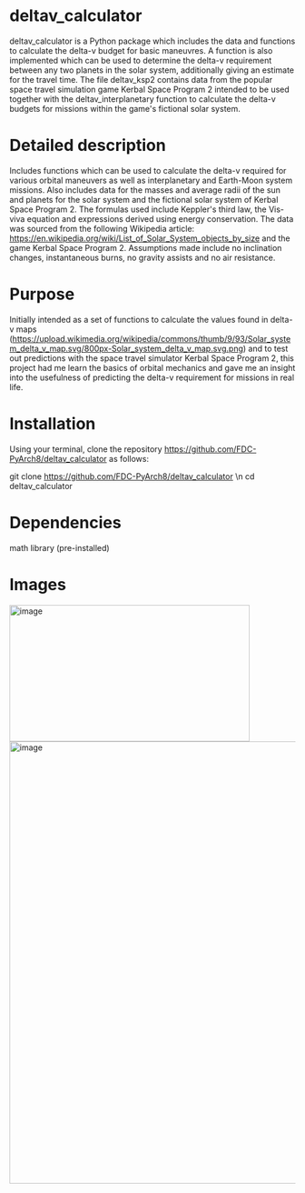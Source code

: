 # deltav_calculator

deltav_calculator is a Python package which includes the data and functions to calculate the delta-v budget for basic maneuvres. A function is also implemented which can be used to determine the delta-v requirement between any two planets in the solar system, additionally giving an estimate for the travel time. The file deltav_ksp2 contains data from the popular space travel simulation game Kerbal Space Program 2 intended to be used together with the deltav_interplanetary function to calculate the delta-v budgets for missions within the game's fictional solar system.

# Detailed description

Includes functions which can be used to calculate the delta-v required for various orbital maneuvers as well as interplanetary and Earth-Moon system missions. Also includes data for the masses and average radii of the sun and planets for the solar system and the fictional solar system of Kerbal Space Program 2. The formulas used include Keppler's third law, the Vis-viva equation and expressions derived using energy conservation. The data was sourced from the following Wikipedia article: https://en.wikipedia.org/wiki/List_of_Solar_System_objects_by_size and the game Kerbal Space Program 2. Assumptions made include no inclination changes, instantaneous burns, no gravity assists and no air resistance.

# Purpose

Initially intended as a set of functions to calculate the values found in delta-v maps (https://upload.wikimedia.org/wikipedia/commons/thumb/9/93/Solar_system_delta_v_map.svg/800px-Solar_system_delta_v_map.svg.png) and to test out predictions with the space travel simulator Kerbal Space Program 2, this project had me learn the basics of orbital mechanics and gave me an insight into the usefulness of predicting the delta-v requirement for missions in real life.

# Installation

Using your terminal, clone the repository https://github.com/FDC-PyArch8/deltav_calculator as follows:

git clone https://github.com/FDC-PyArch8/deltav_calculator \n
cd deltav_calculator

# Dependencies

math library (pre-installed)

# Images

<img width="423" height="240" alt="image" src="https://github.com/user-attachments/assets/286731c6-8466-410d-92fe-06680b959d88" />

<img width="1019" height="778" alt="image" src="https://github.com/user-attachments/assets/3277e73f-4c85-4b56-bf16-b239d40c7d04" />
